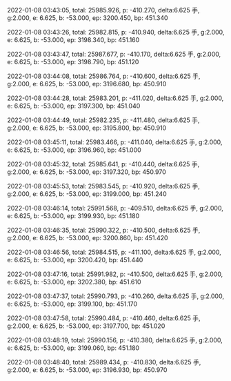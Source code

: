 2022-01-08 03:43:05, total: 25985.926, p: -410.270, delta:6.625 手, g:2.000, e: 6.625, b: -53.000, ep: 3200.450, bp: 451.340

2022-01-08 03:43:26, total: 25982.815, p: -410.940, delta:6.625 手, g:2.000, e: 6.625, b: -53.000, ep: 3198.340, bp: 451.160

2022-01-08 03:43:47, total: 25987.677, p: -410.170, delta:6.625 手, g:2.000, e: 6.625, b: -53.000, ep: 3198.790, bp: 451.120

2022-01-08 03:44:08, total: 25986.764, p: -410.600, delta:6.625 手, g:2.000, e: 6.625, b: -53.000, ep: 3196.680, bp: 450.910

2022-01-08 03:44:28, total: 25983.201, p: -411.020, delta:6.625 手, g:2.000, e: 6.625, b: -53.000, ep: 3197.300, bp: 451.040

2022-01-08 03:44:49, total: 25982.235, p: -411.480, delta:6.625 手, g:2.000, e: 6.625, b: -53.000, ep: 3195.800, bp: 450.910

2022-01-08 03:45:11, total: 25983.466, p: -411.040, delta:6.625 手, g:2.000, e: 6.625, b: -53.000, ep: 3196.960, bp: 451.000

2022-01-08 03:45:32, total: 25985.641, p: -410.440, delta:6.625 手, g:2.000, e: 6.625, b: -53.000, ep: 3197.320, bp: 450.970

2022-01-08 03:45:53, total: 25983.545, p: -410.920, delta:6.625 手, g:2.000, e: 6.625, b: -53.000, ep: 3199.000, bp: 451.240

2022-01-08 03:46:14, total: 25991.568, p: -409.510, delta:6.625 手, g:2.000, e: 6.625, b: -53.000, ep: 3199.930, bp: 451.180

2022-01-08 03:46:35, total: 25990.322, p: -410.500, delta:6.625 手, g:2.000, e: 6.625, b: -53.000, ep: 3200.860, bp: 451.420

2022-01-08 03:46:56, total: 25984.515, p: -411.100, delta:6.625 手, g:2.000, e: 6.625, b: -53.000, ep: 3200.420, bp: 451.440

2022-01-08 03:47:16, total: 25991.982, p: -410.500, delta:6.625 手, g:2.000, e: 6.625, b: -53.000, ep: 3202.380, bp: 451.610

2022-01-08 03:47:37, total: 25990.793, p: -410.260, delta:6.625 手, g:2.000, e: 6.625, b: -53.000, ep: 3199.100, bp: 451.170

2022-01-08 03:47:58, total: 25990.484, p: -410.460, delta:6.625 手, g:2.000, e: 6.625, b: -53.000, ep: 3197.700, bp: 451.020

2022-01-08 03:48:19, total: 25990.156, p: -410.380, delta:6.625 手, g:2.000, e: 6.625, b: -53.000, ep: 3199.060, bp: 451.180

2022-01-08 03:48:40, total: 25989.434, p: -410.830, delta:6.625 手, g:2.000, e: 6.625, b: -53.000, ep: 3196.930, bp: 450.970
